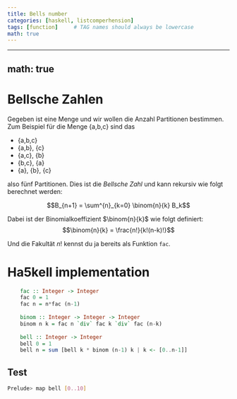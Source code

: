 ```yaml
---
title: Bells number
categories: [haskell, listcomperhension]
tags: [function]     # TAG names should always be lowercase
math: true
---
```


---
math: true
---

# Bellsche Zahlen
Gegeben ist eine Menge und wir wollen die Anzahl Partitionen bestimmen. Zum Beispiel für die Menge {a,b,c} sind das

  *  {a,b,c}
  *  {a,b}, {c} 
  *  {a,c}, {b} 
  *  {b,c}, {a} 
  *  {a}, {b}, {c}

also fünf Partitionen. Dies ist die _Bellsche Zahl_ und kann rekursiv wie folgt berechnet werden: 

$$B_{n+1} = \sum^{n}_{k=0} \binom{n}{k} B_k$$

Dabei ist der Binomialkoeffizient $\binom{n}{k}$ wie folgt definiert:
$$\binom{n}{k} = \frac{n!}{k!(n-k)!}$$

Und die Fakultät $n!$ kennst du ja bereits als Funktion `fac`.

# Ha5kell implementation

```haskell
    fac :: Integer -> Integer
    fac 0 = 1
    fac n = n*fac (n-1)
    
    binom :: Integer -> Integer -> Integer
    binom n k = fac n `div` fac k `div` fac (n-k)
    
    bell :: Integer -> Integer
    bell 0 = 1
    bell n = sum [bell k * binom (n-1) k | k <- [0..n-1]]
```

## Test
```bash
Prelude> map bell [0..10]
```
